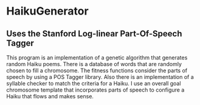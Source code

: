 # HaikuGenerator
## Uses the Stanford Log-linear Part-Of-Speech Tagger

This program is an implementation of a genetic algorithm that generates random Haiku poems.
There is a database of words that are randomly chosen to fill a chromosome. The fitness functions
consider the parts of speech by using a POS Tagger library. Also there is an implementation of
a syllable checker to match the criteria for a Haiku. I use an overall goal chromosome template that
incorporates parts of speech to configure a Haiku that flows and makes sense.
